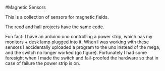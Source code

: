 #Magnetic Sensors

This is a collection of sensors for magnetic fields. 

The reed and hall projects have the same code.

Fun fact: I have an arduino uno controlling a power strip, which has my monitors + desk lamp plugged into it. When I was working with these sensors I accidentally uploaded a program to the uno instead of the mega, and the switch no longer worked (go figure). Fortunately I had some foresight when I made the switch and fail-proofed the hardware so that in case of failure the power strip is on.
